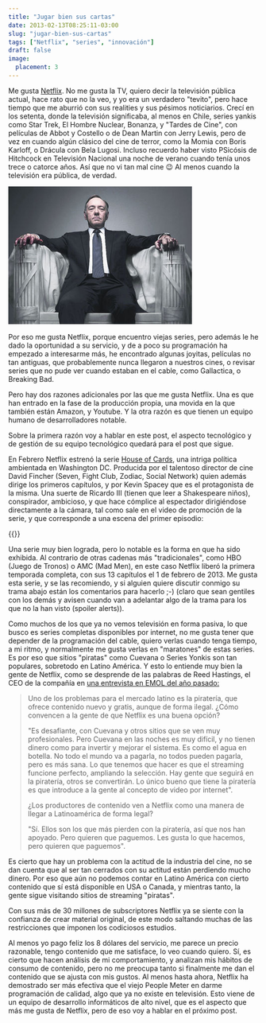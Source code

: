 ```yaml
---
title: "Jugar bien sus cartas"
date: 2013-02-13T08:25:11-03:00
slug: "jugar-bien-sus-cartas"
tags: ["Netflix", "series", "innovación"]
draft: false
image:
  placement: 3
---
```


Me gusta [Netflix](http://www.netflix.com). No me gusta la TV, quiero
decir la televisión pública actual, hace rato que no la veo, y yo era un
verdadero "tevito", pero hace tiempo que me aburrió con sus realities
y sus pésimos noticiarios. Crecí en los setenta, donde la televisión
significaba, al menos en Chile, series yankis como Star Trek, El Hombre
Nuclear, Bonanza, y "Tardes de Cine", con películas de Abbot y
Costello o de Dean Martin con Jerry Lewis, pero de vez en cuando algún
clásico del cine de terror, como la Momia con Boris Karloff, o Drácula
con Bela Lugosi. Incluso recuerdo haber visto PSicósis de Hitchcock en
Televisión Nacional una noche de verano cuando tenía unos trece o
catorce años. Así que no vi tan mal cine :wink: Al menos cuando la
televisión era pública, de verdad.

![](house-of-cards.jpg)

Por eso me gusta Netflix, porque encuentro viejas series, pero además le
he dado la oportunidad a su servicio, y de a poco su programación ha
empezado a interesarme más, he encontrado algunas joyitas, películas no
tan antiguas, que probablemente nunca llegaron a nuestros cines, o
revisar series que no pude ver cuando estaban en el cable, como
Gallactica, o Breaking Bad.

Pero hay dos razones adicionales por las que me gusta Netflix. Una es
que han entrado en la fase de la producción propia, una movida en la que
también están Amazon, y Youtube. Y la otra razón es que tienen un equipo
humano de desarrolladores notable.

Sobre la primera razón voy a hablar en este post, el aspecto tecnológico
y de gestión de su equipo tecnológico quedará para el post que sigue.

En Febrero Netflix estrenó la serie [House of
Cards](http://www.imdb.es/title/tt1856010/), una intriga política
ambientada en Washington DC. Producida por el talentoso director de cine
David Fincher (Seven, Fight Club, Zodiac, Social Network) quien además
dirige los primeros capítulos, y por Kevin Spacey que es el protagonista
de la misma. Una suerte de Ricardo III (tienen que leer a Shakespeare
niños), conspirador, ambicioso, y que hace cómplice al espectador
dirigiéndose directamente a la cámara, tal como sale en el video de
promoción de la serie, y que corresponde a una escena del primer
episodio:

{{<youtube ULwUzF1q5w4 >}}

Una serie muy bien lograda, pero lo notable es la forma en que ha sido
exhibida. Al contrario de otras cadenas más "tradicionales", como HBO
(Juego de Tronos) o AMC (Mad Men), en este caso Netflix liberó la
primera temporada completa, con sus 13 capítulos el 1 de febrero de
2013. Me gusta esta serie, y se las recomiendo, y si alguien quiere
discutir conmigo su trama abajo están los comentarios para hacerlo ;-)
(claro que sean gentiles con los demás y avisen cuando van a adelantar
algo de la trama para los que no la han visto (spoiler alerts)).

Como muchos de los que ya no vemos televisión en forma pasiva, lo que
busco es series completas disponibles por internet, no me gusta tener
que depender de la programación del cable, quiero verlas cuando tenga
tiempo, a mi ritmo, y normalmente me gusta verlas en "maratones" de
estas series. Es por eso que sitios "piratas" como Cuevana o Series
Yonkis son tan populares, sobretodo en Latino América. Y esto lo
entiende muy bien la gente de Netflix, como se desprende de las palabras
de Reed Hastings, el CEO de la compañía en [una entrevista en EMOL del
año pasado:](http://www.emol.com/noticias/tecnologia/2012/08/29/557934/reed-hastings-sonamos-con-tener-10-millones-de-usuarios-de-netflix-en-latinoamerica.html)

> Uno de los problemas para el mercado latino es la piratería, que
> ofrece contenido nuevo y gratis, aunque de forma ilegal. ¿Cómo
> convencen a la gente de que Netflix es una buena opción?
>
> "Es desafiante, con Cuevana y otros sitios que se ven muy
> profesionales. Pero Cuevana en las noches es muy difícil, y no tienen
> dinero como para invertir y mejorar el sistema. Es como el agua en
> botella. No todo el mundo va a pagarla, no todos pueden pagarla, pero
> es más sana. Lo que tenemos que hacer es que el streaming funcione
> perfecto, ampliando la selección. Hay gente que seguirá en la
> piratería, otros se convertirán. Lo único bueno que tiene la piratería
> es que introduce a la gente al concepto de video por internet".
>
> ¿Los productores de contenido ven a Netflix como una manera de llegar
> a Latinoamérica de forma legal?
>
> "Sí. Ellos son los que más pierden con la piratería, así que nos han
> apoyado. Pero quieren que paguemos. Les gusta lo que hacemos, pero
> quieren que paguemos".

Es cierto que hay un problema con la actitud de la industria del cine,
no se dan cuenta que al ser tan cerrados con su actitud están perdiendo
mucho dinero. Por eso que aún no podemos contar en Latino América con
cierto contenido que sí está disponible en USA o Canada, y mientras
tanto, la gente sigue visitando sitios de streaming "piratas".

Con sus más de 30 millones de subscriptores Netflix ya se siente con la
confianza de crear material original, de este modo saltando muchas de
las restricciones que imponen los codiciosos estudios.

Al menos yo pago feliz los 8 dólares del servicio, me parece un precio
razonable, tengo contenido que me satisface, lo veo cuando quiero. Sí,
es cierto que hacen análisis de mi comportamiento, y analizan mis
hábitos de consumo de contenido, pero no me preocupa tanto si finalmente
me dan el contenido que se ajusta con mis gustos. Al menos hasta ahora,
Netflix ha demostrado ser más efectiva que el viejo People Meter en
darme programación de calidad, algo que ya no existe en televisión. Esto
viene de un equipo de desarrollo informáticos de alto nivel, que es el
aspecto que más me gusta de Netflix, pero de eso voy a hablar en el
próximo post.
